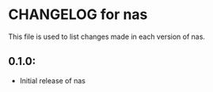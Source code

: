 # CHANGELOG for nas

This file is used to list changes made in each version of nas.

## 0.1.0:

* Initial release of nas


